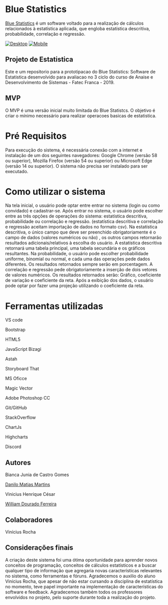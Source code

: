 # Blue Statistics	

[Blue Statistics](http://https://willdfz.github.io "Blue Statistics") é um software voltado para a realização de cálculos relacionados à estatística aplicada,
que engloba estatística descritiva, probabilidade, correlação e regressão. 

[![Desktop](http://willdfz.github.io/media/Landing_page_desktop.png "Desktop")](http://willdfz.github.io/media/Landing_page_desktop.png "Desktop")
[![Mobile](http://willdfz.github.io/media/Landing_page_mobile.png "Mobile")](http://http://willdfz.github.io/media/Landing_page_mobile.png "Mobile")

## Projeto de Estatistica 

Este e um repositorio para a prototipacao do Blue Statistics: Software de Estatistica desenvolvido para avaliacao no 3 ciclo do curso de Anaise e Desenvolvimento de Sistemas - Fatec Franca - 2019.

## MVP

O MVP é uma versão inicial muito limitada do Blue Statistcs. O objetivo é criar o mínimo necessário para realizar operacoes basicas de estatistica. 



# Pré Requisitos
Para execução do sistema, é necessária conexão com a internet e instalação de um dos seguintes navegadores:
Google Chrome (versão 58 ou superior), Mozilla Firefox (versão 54 ou superior) ou Microsoft Edge (versão 14 ou superior). 
O sistema não precisa ser instalado para ser executado.

# Como utilizar o sistema
Na tela inicial, o usuário pode optar entre entrar no sistema (login ou como convidado) e cadastrar-se.
Após entrar no sistema, o usuário pode escolher entre as três opções de operações do sistema:
estatística descritiva, probabilidade ou correlação e regressão. (estatística descritiva e correlação e regressão aceitam
importação de dados no formato csv).
Na estatística descritiva, o único campo que deve ser preenchido obrigatoriamente é o campo de dados 
(valores numéricos ou não) , os outros campos retornarão resultados adicionais/relativos à escolha do usuário. 
A estatística descritiva retornará uma tabela principal, uma tabela secundária e os gráficos resultantes. 
Na probabilidade, o usuário pode escolher probabilidade uniforme, binomial ou normal, e cada uma das operações pede dados
diferentes. Os resultados retornados sempre serão em porcentagem.
A correlação e regressão pede obrigatoriamente a inserção de dois vetores de valores numéricos. Os resultados retornados
serão: Gráfico, coeficiente de variação e coeficiente da reta. Após a exibição dos dados, o usuário pode optar por fazer
uma projeção utilizando o coeficiente da reta.

# Ferramentas utilizadas
VS code

Bootstrap 

HTML5

JavaScript
Bizagi

Astah

Storyboard That

MS Oficce

Magic Vector 

Adobe Photoshop CC

Git/GitHub

StackOverflow

ChartJs

Highcharts

Discord

## Autores
Bianca Junia de Castro Gomes

[Danilo Matias Martins](http://https://github.com/DaniloMatias "Danilo Matias Martins")

Vinicius Henrique César

[William Dourado Ferreira](http://https://github.com/WillDFz "William Dourado Ferreira")

## Colaboradores
Vinícius Rocha

## Considerações finais
A criação deste sistema foi uma ótima oportunidade para aprender novos conceitos de programação, conceitos de cálculos
estatísticos e a buscar qualquer tipo de informação que agregaria novas características relevantes no sistema, como 
ferramentas e fóruns. Agradecemos o auxilio do aluno Vinícius Rocha, que apesar de não estar cursando a disciplina de 
estatística no momento, teve papel importante na implementação de características do software e feedback. Agradecemos também 
todos os professores envolvidos no projeto, pelo suporte durante toda a realização do projeto. 





